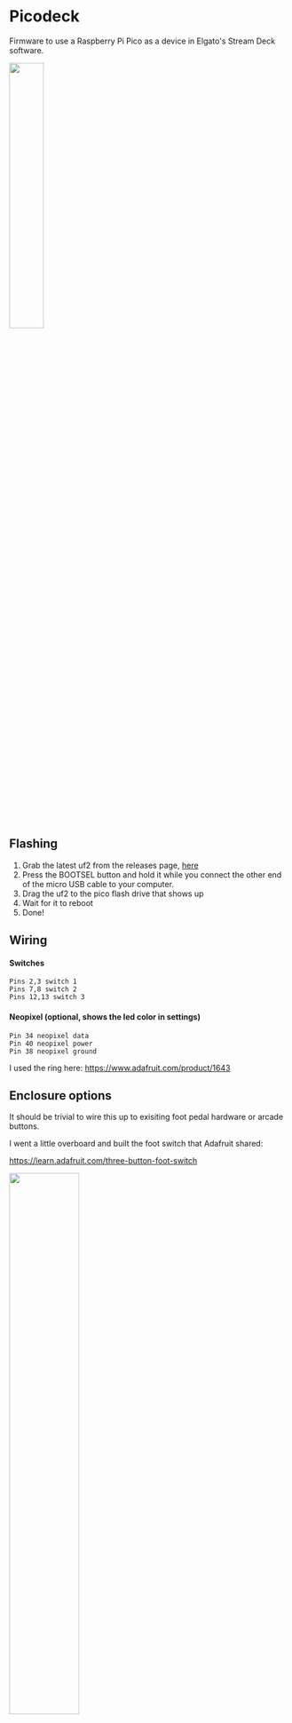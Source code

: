 # Picodeck

Firmware to use a Raspberry Pi Pico as a device in Elgato's Stream Deck software.

<img src="https://user-images.githubusercontent.com/207897/178125108-f3028f94-14cd-44a7-9f3a-7141fb12fb62.jpg" width=35% height=35%>

## Flashing

1. Grab the latest uf2 from the releases page, [here](https://github.com/DDRBoxman/picodeck/releases)
2. Press the BOOTSEL button and hold it while you connect the other end of the micro USB cable to your computer.
3. Drag the uf2 to the pico flash drive that shows up
4. Wait for it to reboot
5. Done!

## Wiring

#### Switches
```
Pins 2,3 switch 1
Pins 7,8 switch 2
Pins 12,13 switch 3
```

#### Neopixel (optional, shows the led color in settings)
```
Pin 34 neopixel data
Pin 40 neopixel power
Pin 38 neopixel ground
```

I used the ring here:
https://www.adafruit.com/product/1643

## Enclosure options

It should be trivial to wire this up to exisiting foot pedal hardware or arcade buttons.

I went a little overboard and built the foot switch that Adafruit shared:

https://learn.adafruit.com/three-button-foot-switch

<img src="https://user-images.githubusercontent.com/207897/178125014-8a3d876b-2304-498d-8700-3da9c6ef965d.jpg" width=50% height=50%>
<img src="https://user-images.githubusercontent.com/207897/178125016-b806a085-701f-437a-9326-495bfbfd06e6.jpg" width=50% height=50%>

Pico mount here: https://github.com/DDRBoxman/picodeck/blob/main/enclosures/pedal/pi-pico-holder.stl

## Development

### Building on macOS

```
brew tap ArmMbed/homebrew-formulae
brew install arm-none-eabi
-gcc
mkdir build
cd build
cmake ..
```
